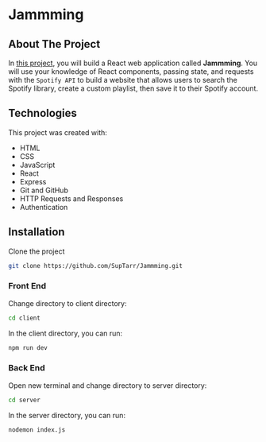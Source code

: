 # Jammming

## About The Project

In [this project](https://www.codecademy.com/paths/build-web-apps-with-react/tracks/react-capstone/modules/jammming-capstone/projects/jammming-prj), you will build a React web application called **Jammming**. You will use your knowledge of React components, passing state, and requests with the `Spotify API` to build a website that allows users to search the Spotify library, create a custom playlist, then save it to their Spotify account.

## Technologies

This project was created with:

- HTML
- CSS
- JavaScript
- React
- Express
- Git and GitHub
- HTTP Requests and Responses
- Authentication

## Installation

Clone the project

```sh
git clone https://github.com/SupTarr/Jammming.git
```

### Front End

Change directory to client directory:

```sh
cd client
```

In the client directory, you can run:

```sh
npm run dev
```

### Back End

Open new terminal and change directory to server directory:

```sh
cd server
```

In the server directory, you can run:

```sh
nodemon index.js
```
